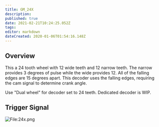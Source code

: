 ```yaml
---
title: GM_24X
description: 
published: true
date: 2021-02-21T10:24:25.052Z
tags: 
editor: markdown
dateCreated: 2020-01-06T01:54:16.148Z
---
```


Overview
--------

This a 24 tooth wheel with 12 wide teeth and 12 narrow teeth. The narrow provides 3 degrees of pulse while the wide provides 12. All of the falling edges are 15 degrees apart. This decoder uses the falling edges, requiring the cam signal to determine crank angle.

Use "Dual wheel" for decoder set to 24 teeth. Dedicated decoder is WIP.

Trigger Signal
--------------

![<File:24x.png>](24x.png "File:24x.png")